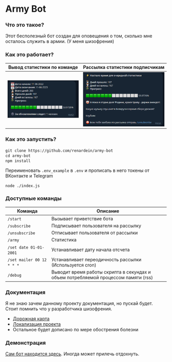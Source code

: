 # Army Bot

### Что это такое?

Этот бесполезный бот создан для оповещения о том, сколько мне осталось служить в армии.
(У меня шизофрения)

### Как это работает?

| Вывод статистики по команде | Рассылка статистики подписчикам |
| --------------------------- | ------------------------------- |
| ![scr2](assets/scr1.PNG)    | ![scr2](assets/scr2.PNG)        |

### Как это запустить?

```
git clone https://github.com/renardein/army-bot
cd army-bot
npm install
```

Переименовать `.env_example` в `.env` и прописать в него токены от ВКонтакте и Telegram

```
node ./index.js
```

### Доступные команды

| Команда                   | Описание                                                                            |
| ------------------------- | ----------------------------------------------------------------------------------- |
| `/start`                  | Вызывает приветствие бота                                                           |
| `/subscribe`              | Подписывает пользователя на рассылку                                                |
| `/unsubscribe`            | Отписывает пользователя от рассылки                                                 |
| `/army`                   | Статистика                                                                          |
| `/set date 01-01-2001`    | Устанавливает дату начала отсчета                                                   |
| `/set mailer 00 12 * * *` | Устанавливает переодичность рассылки (Используется cron)                            |
| `/debug`                  | Выводит время работы скрипта в секундах и объем потребляемой процеcсом памяти (rss) |

### Документация

Я не знаю зачем данному проекту документация, но пускай будет. Стоит помнить что у разработчика шизофрения.<br>

- [Дорожная карта](assets/docs/roadmap.md)
- [Локализация проекта](assets/docs/localization.md)
- Остальное будет дописано по мере обострения болезни

### Демонстрация
[Сам бот находится здесь](https://renardein_bot.t.me). Иногда может прилечь отдохнуть.
